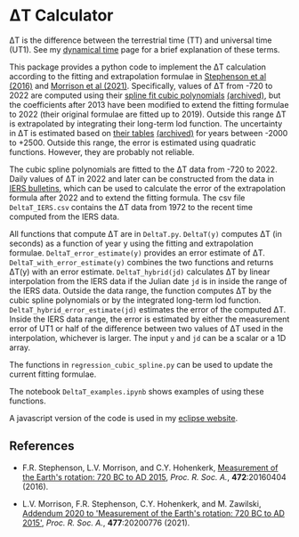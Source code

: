 # &Delta;T Calculator

&Delta;T is the difference between the terrestrial time (TT) and universal time (UT1). See my [dynamical time](http://ytliu.epizy.com/eclipse/dynamical_time.html) page for a brief explanation of these terms.

This package provides a python code to implement the &Delta;T calculation according to the fitting and extrapolation formulae in [Stephenson et al (2016)](https://royalsocietypublishing.org/doi/10.1098/rspa.2016.0404) and [Morrison et al (2021)](https://royalsocietypublishing.org/doi/10.1098/rspa.2020.0776). Specifically, values of &Delta;T from -720 to 2022 are computed using their [spline fit cubic polynomials](http://astro.ukho.gov.uk/nao/lvm/Table-S15.2020.txt) [(archived)](https://web.archive.org/web/20220320003423/http://astro.ukho.gov.uk/nao/lvm/Table-S15.2020.txt), but the coefficients after 2013 have been modified to extend the fitting formulae to 2022 (their original formulae are fitted up to 2019). Outside this range &Delta;T is extrapolated by integrating their long-term lod function. The uncertainty in &Delta;T is estimated based on [their tables](http://astro.ukho.gov.uk/nao/lvm/) [(archived)](https://web.archive.org/web/20220320003423/http://astro.ukho.gov.uk/nao/lvm/) for years between -2000 to +2500. Outside this range, the error is estimated using quadratic functions. However, they are probably not reliable. 

The cubic spline polynomials are fitted to the &Delta;T data from -720 to 2022. Daily values of &Delta;T in 2022 and later can be constructed from the data in [IERS bulletins](https://www.iers.org/IERS/EN/Publications/Bulletins/bulletins.html), which can be used to calculate the error of the extrapolation formula after 2022 and to extend the fitting formula. The csv file `DeltaT_IERS.csv` contains the &Delta;T data from 1972 to the recent time computed from the IERS data.

All functions that compute &Delta;T are in `DeltaT.py`. `DeltaT(y)` computes &Delta;T (in seconds) as a function of year y using the fitting and extrapolation formulae. `DeltaT_error_estimate(y)` provides an error estimate of &Delta;T. `DeltaT_with_error_estimate(y)` combines the two functions and returns &Delta;T(y) with an error estimate. `DeltaT_hybrid(jd)` calculates &Delta;T by linear interpolation from the IERS data if the Julian date `jd` is in inside the range of the IERS data. Outside the data range, the function computes &Delta;T by the cubic spline polynomials or by the integrated long-term lod function. `DeltaT_hybrid_error_estimate(jd)` estimates the error of the computed &Delta;T. Inside the IERS data range, the error is estimated by either the measurement error of UT1 or half of the difference between two values of &Delta;T used in the interpolation, whichever is larger.  The input `y` and `jd` can be a scalar or a 1D array. 

The functions in `regression_cubic_spline.py` can be used to update the current fitting formulae.

The notebook `DeltaT_examples.ipynb` shows examples of using these functions.

A javascript version of the code is used in my [eclipse website](http://ytliu.epizy.com/eclipse/).

## References

- F.R. Stephenson, L.V. Morrison, and C.Y. Hohenkerk, [Measurement of the Earth's rotation: 720 BC to AD 2015](https://royalsocietypublishing.org/doi/10.1098/rspa.2016.0404), *Proc. R. Soc. A.*, **472**:20160404 (2016).

- L.V. Morrison, F.R. Stephenson, C.Y. Hohenkerk, and M. Zawilski, [Addendum 2020 to 'Measurement of the Earth's rotation: 720 BC to AD 2015'](https://royalsocietypublishing.org/doi/10.1098/rspa.2020.0776), *Proc. R. Soc. A.*, **477**:20200776 (2021).
